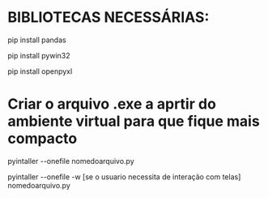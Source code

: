 
# BIBLIOTECAS NECESSÁRIAS:

pip install pandas

pip install pywin32

pip install openpyxl

# Criar o arquivo .exe a aprtir do ambiente virtual para que fique mais compacto

pyintaller --onefile nomedoarquivo.py

pyintaller --onefile -w [se o usuario necessita de interação com telas] nomedoarquivo.py